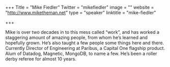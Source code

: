 +++
Title = "Mike Fiedler"
Twitter = "mikefiedler"
image = ""
website = "http://www.miketheman.net"
type = "speaker"
linktitle = "mike-fiedler"

+++

Mike is over two decades in to this mess called “work”, and has worked a
staggering amount of amazing people, from whom he’s learned and hopefully
grown. He’s also taught a few people some things here and there. Currently
Director of Engineering at Paribus, a Capital One flagship product. Alum of
Datadog, Magnetic, MongoDB, to name a few. He’s been a roller derby referee for
almost 10 years.
